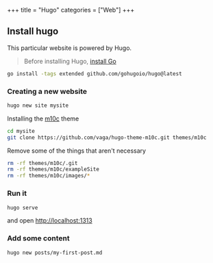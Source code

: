 +++
title = "Hugo"
categories = ["Web"]
+++

## Install hugo

This particular website is powered by Hugo.

> Before installing Hugo, [install Go](/posts/golang)

```sh
go install -tags extended github.com/gohugoio/hugo@latest
```

### Creating a new website

```sh
hugo new site mysite
```

Installing the [m10c](https://github.com/vaga/hugo-theme-m10c) theme

```sh
cd mysite
git clone https://github.com/vaga/hugo-theme-m10c.git themes/m10c
```

Remove some of the things that aren't necessary

```sh
rm -rf themes/m10c/.git
rm -rf themes/m10c/exampleSite
rm -rf themes/m10c/images/*
```

### Run it

```sh
hugo serve
```

and open <http://localhost:1313>

### Add some content

```sh
hugo new posts/my-first-post.md
```
